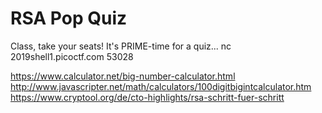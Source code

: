 # RSA Pop Quiz
Class, take your seats! It's PRIME-time for a quiz... nc 2019shell1.picoctf.com 53028

https://www.calculator.net/big-number-calculator.html
http://www.javascripter.net/math/calculators/100digitbigintcalculator.htm
https://www.cryptool.org/de/cto-highlights/rsa-schritt-fuer-schritt
